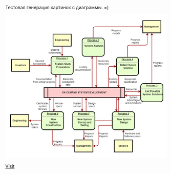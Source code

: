 Тестовая генерация картинок с диаграммы. =)

![test2.drawio](test2.drawio.png)

[Visit](test2.drawio.html)

